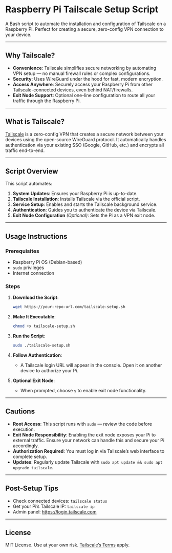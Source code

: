 # Raspberry Pi Tailscale Setup Script

A Bash script to automate the installation and configuration of Tailscale on a Raspberry Pi. Perfect for creating a secure, zero-config VPN connection to your device.

---

## Why Tailscale?
- **Convenience**: Tailscale simplifies secure networking by automating VPN setup — no manual firewall rules or complex configurations.
- **Security**: Uses WireGuard under the hood for fast, modern encryption.
- **Access Anywhere**: Securely access your Raspberry Pi from other Tailscale-connected devices, even behind NAT/firewalls.
- **Exit Node Support**: Optional one-line configuration to route all your traffic through the Raspberry Pi.

---

## What is Tailscale?
[Tailscale](https://tailscale.com/) is a zero-config VPN that creates a secure network between your devices using the open-source WireGuard protocol. It automatically handles authentication via your existing SSO (Google, GitHub, etc.) and encrypts all traffic end-to-end.

---

## Script Overview
This script automates:
1. **System Updates**: Ensures your Raspberry Pi is up-to-date.
2. **Tailscale Installation**: Installs Tailscale via the official script.
3. **Service Setup**: Enables and starts the Tailscale background service.
4. **Authentication**: Guides you to authenticate the device via Tailscale.
5. **Exit Node Configuration** *(Optional)*: Sets the Pi as a VPN exit node.

---

## Usage Instructions

### Prerequisites
- Raspberry Pi OS (Debian-based)
- `sudo` privileges
- Internet connection

### Steps
1. **Download the Script**:
   ```bash
   wget https://your-repo-url.com/tailscale-setup.sh
   ```
2. **Make It Executable**:
   ```bash
   chmod +x tailscale-setup.sh
   ```
3. **Run the Script**:
   ```bash
   sudo ./tailscale-setup.sh
   ```
4. **Follow Authentication**:
   - A Tailscale login URL will appear in the console. Open it on another device to authorize your Pi.

5. **Optional Exit Node**:
   - When prompted, choose `y` to enable exit node functionality.

---

## Cautions
- **Root Access**: This script runs with `sudo` — review the code before execution.
- **Exit Node Responsibility**: Enabling the exit node exposes your Pi to external traffic. Ensure your network can handle this and secure your Pi accordingly.
- **Authorization Required**: You must log in via Tailscale’s web interface to complete setup.
- **Updates**: Regularly update Tailscale with `sudo apt update && sudo apt upgrade tailscale`.

---

## Post-Setup Tips
- Check connected devices: `tailscale status`
- Get your Pi’s Tailscale IP: `tailscale ip`
- Admin panel: https://login.tailscale.com

---

## License
MIT License. Use at your own risk. [Tailscale’s Terms](https://tailscale.com/terms/) apply.